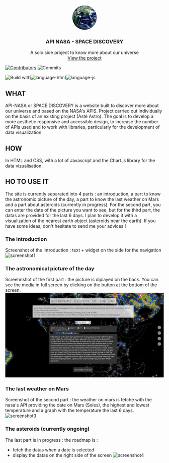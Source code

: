<!-- PROJECT TITLE -->
<br />
<div align="center">
    <img src="./img/earth.png" alt="Logo" width="80" height="80">
  <h3 align="center">API NASA - SPACE DISCOVERY</h3>

  <p align="center">
    A solo side project to know more about our universe
    <br />
    <a href="https://effortless-queijadas-8e77ee.netlify.app/">View the project</a>
  </p>
</div>

[![Contributors][contributors-shield]][contributors-url]
![Commits][last-commit-shield]
 
![Build with][language-css]![language-html]![language-js]


## WHAT
API-NASA or SPACE DISCOVERY is a website built to discover more about our universe and based on the NASA's APIS.
Project carried out individually on the basis of an existing project (Asté Astro). The goal is to develop a more aesthetic responsive and accessible design, to increase the number of APIs used and to work with libraries, particularly for the development of data visualization.

## HOW
In HTML and CSS, with a lot of Javascript and the Chart.js library for the data vizualisation.

## HO TO USE IT
The site is currently separated into 4 parts : an introduction, a part to know the astronomic picture of the day, a part to know the last weather on Mars and a part about asteroids (currently in progress). For the second part, you can enter the date of the picture you want to see, but for the third part, the datas are provided for the last 6 days.
I plan to develop it with a visualization of the nearest earth object (asteroids near the earth).
If you have some ideas, don't hesitate to send me your advices !

### The introduction
Screenshot of the introduction : text + widget on the side for the navigation
![screenshot1](https://github.com/Dre-Drey/API-NASA/blob/2bd77fe0a7163af9fb5c33c8e4c6590ae9b82582/img/screenshot1.png)

### The astronomical picture of the day
Screehnshot of the first part : the picture is diplayed on the back. You can see the media in full screen by clicking on the button at the bottom of the screen.
![screenshot2](https://github.com/Dre-Drey/API-NASA/blob/2bd77fe0a7163af9fb5c33c8e4c6590ae9b82582/img/screenshot3.png)

### The last weather on Mars
Screenshot of the second part : the weather on mars is fetche with the nasa's API providing the date on Mars (Soles), the highest and lowest temperature and a graph with the temperature the last 6 days.
![screenshot3](https://github.com/Dre-Drey/API-NASA/blob/2bd77fe0a7163af9fb5c33c8e4c6590ae9b82582/img/screenshot2.png)

### The asteroids (currently ongoing)
The last part is in progress : the roadmap is :
- fetch the datas when a date is selected
- display the datas on the right side of the screen
![screenshot4](https://github.com/Dre-Drey/API-NASA/blob/2bd77fe0a7163af9fb5c33c8e4c6590ae9b82582/img/screenshot4.png)

<!-- MARKDOWN LINKS & IMAGES -->
<!-- https://www.markdownguide.org/basic-syntax/#reference-style-links -->
[contributors-shield]: https://img.shields.io/github/contributors/Dre-Drey/API-NASA.svg?style=for-the-badge
[contributors-url]: https://github.com/github_username/Dre-Drey/graphs/contributors
[last-commit-shield]: https://img.shields.io/github/last-commit/Dre-Drey/API-NASA.svg?style=for-the-badge
[language-css]: https://img.shields.io/badge/CSS3-1572B6?style=for-the-badge&logo=css3&logoColor=white
[language-html]: https://img.shields.io/badge/HTML5-E34F26?style=for-the-badge&logo=html5&logoColor=white
[language-js]: https://img.shields.io/badge/JavaScript-323330?style=for-the-badge&logo=javascript&logoColor=F7DF1E
